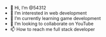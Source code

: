 - 👋 Hi, I’m @54312
- 👀 I’m interested in web development 
- 🌱 I’m currently learning game development 
- 💞️ I’m looking to collaborate on YouTube 
- 📫 How to reach me full stack developer 

<!---
54312/54312 is a ✨ special ✨ repository because its `README.md` (this file) appears on your GitHub profile.
You can click the Preview link to take a look at your changes.
--->
